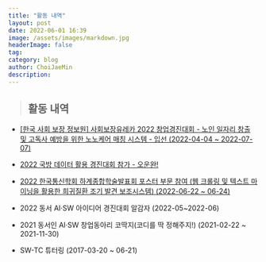 ```yaml
---
title: "활동 내역"
layout: post
date: 2022-06-01 16:39
image: /assets/images/markdown.jpg
headerImage: false
tag: 
category: blog
author: ChoiJaeMin
description: 
---
```

> ## 활동 내역     

 - [[한국 사회 보장 정보원] 사회보장유레카 2022 창업경진대회 - 노인 일자리 창출 및 고독사 예방을 위한 노노케어 매칭 시스템 - 입선  (2022-04-04 ~ 2022-07-07)](https://park-youngjun.github.io/%EC%82%AC%ED%9A%8C%EB%B3%B4%EC%9E%A5%EC%9C%A0%EB%A0%88%EC%B9%B4-2022-%EC%B0%BD%EC%97%85%EA%B2%BD%EC%A7%84%EB%8C%80%ED%9A%8C/)
  

 - [2022 국방 데이터 활용 경진대회 참가 - 오운완!](https://park-youngjun.github.io/%EA%B5%AD%EB%B0%A9-%EB%8D%B0%EC%9D%B4%ED%84%B0-%ED%99%9C%EC%9A%A9-%EA%B2%BD%EC%A7%84%EB%8C%80%ED%9A%8C/)

 - [2022 한국통신학회 하계종합학술발표회 포스터 부문 참여 (웹 크롤링 및 텍스트 마이닝을 활용한 희귀질환 조기 발견 보조시스템) (2022-06-22 ~ 06-24)](https://www.dbpia.co.kr/journal/articleDetail?nodeId=NODE11108398)

 - 2022 동서 AI·SW 아이디어 경진대회 알감자 (2022-05~2022-06)

 - 2021 동서인 AI·SW 창업동아리 코딱지(코디를 딱 정해주지!) (2021-02-22 ~ 2021-11-30) 


 - SW-TC 튜터링 (2017-03-20 ~ 06-21)

   